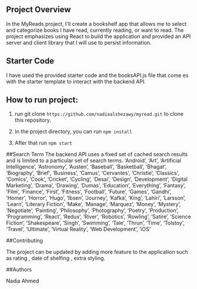 ## Project Overview

In the MyReads project, I'll create a bookshelf app that allows me to select and categorize books I have read, currently reading, or want to read. The project emphasizes using React to build the application and provided an API server and client library that I will use to persist information.

## Starter Code

I have used the provided starter code and the booksAPI.js file that come es with the starter template to interact with the backend API. 

## How to run project:

1. run git clone `https://github.com/nadiaalshezawy/myread.git` to clone this repository.


2.  In the project directory, you can run
   `npm install`


3. After that run 
 `npm start`

##Search Term
The backend API uses a fixed set of cached search results and is limited to a particular set of search terms.
‘Android’, ‘Art’, ‘Artificial Intelligence’, ‘Astronomy’, ‘Austen’, ‘Baseball’, ‘Basketball’, ‘Bhagat’, ‘Biography’, ‘Brief’, ‘Business’, ‘Camus’, ‘Cervantes’, ‘Christie’, ‘Classics’, ‘Comics’, ‘Cook’, ‘Cricket’, ‘Cycling’, ‘Desai’, ‘Design’, ‘Development’, ‘Digital Marketing’, ‘Drama’, ‘Drawing’, ‘Dumas’, ‘Education’, ‘Everything’, ‘Fantasy’, ‘Film’, ‘Finance’, ‘First’, ‘Fitness’, ‘Football’, ‘Future’, ‘Games’, ‘Gandhi’, ‘Homer’, ‘Horror’, ‘Hugo’, ‘Ibsen’, ‘Journey’, ‘Kafka’, ‘King’, ‘Lahiri’, ‘Larsson’, ‘Learn’, ‘Literary Fiction’, ‘Make’, ‘Manage’, ‘Marquez’, ‘Money’, ‘Mystery’, ‘Negotiate’, ‘Painting’, ‘Philosophy’, ‘Photography’, ‘Poetry’, ‘Production’, ‘Programming’, ‘React’, ‘Redux’, ‘River’, ‘Robotics’, ‘Rowling’, ‘Satire’, ‘Science Fiction’, ‘Shakespeare’, ‘Singh’, ‘Swimming’, ‘Tale’, ‘Thrun’, ‘Time’, ‘Tolstoy’, ‘Travel’, ‘Ultimate’, ‘Virtual Reality’, ‘Web Development’, ‘iOS’

##Contributing

The project can be updated by adding more feature to the application
such as rating , date of shelfing , extra styling.


##Authors

Nadia Ahmed
